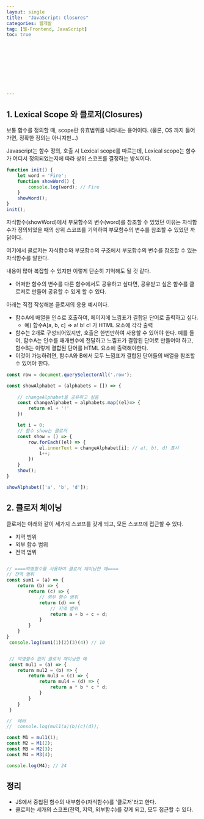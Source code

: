 ```yaml
---
layout: single
title:  "JavaScript: Closures"
categories: 웹개발
tag: [웹-Frontend, JavaScript]
toc: true 










---
```


## 1. Lexical Scope 와 클로저(Closures)

보통 함수를 정의할 때, scope란 유효범위를 나타내는 용어이다. (물론, OS 까지 들어가면, 정확한 정의는 아니지만...)

Javascript는 함수 정의, 호출 시 Lexical scope를 따르는데, Lexical scope는 함수가 어디서 정의되었는지에 따라 상위 스코프를 결정하는 방식이다.

```javascript
function init() {
    let word = 'Fire';
    function showWord() {
        console.log(word); // Fire
    }
    showWord();
}
init();
```

자식함수(showWord)에서 부모함수의 변수(word)를 참조할 수 있었던 이유는 자식함수가 정의되었을 때의 상위 스코프를 기억하여 부모함수의 변수를 참조할 수 있었던 까닭이다.

여기에서 클로저는 자식함수와 부모함수의 구조에서 부모함수의 변수를 참조할 수 있는 자식함수를 말한다.

내용이 많아 복잡할 수 있지만 이렇게 단순히 기억해도 될 것 같다.

- 어떠한 함수의 변수를 다른 함수에서도 공유하고 싶다면, 공유받고 싶은 함수를 클로저로 만들어 공유할 수 있게 할 수 있다.



아래는 직접 작성해본 클로저의 응용 예시이다.

- 함수A에 배열을 인수로 호출하여, 페이지에 느낌표가 결합된 단어로 출력하고 싶다.
  - 예) 함수A[a, b, c] => a! b! c! 가 HTML 요소에 각각 출력
-  함수는 2개로 구성되어있지만, 호출은 한번만하여 사용할 수 있어야 한다. 예를 들어, 함수A는 인수를 매개변수에 전달하고 느낌표가 결합된 단어로 만들어야 하고, 함수B는 이렇게 결합된 단어를 HTML 요소에 출력해야한다.
- 이것이 가능하려면, 함수A와 B에서 모두 느낌표가 결합된 단어들의 배열을 참조할 수 있어야 한다.

```javascript
const row = document.querySelectorAll('.row');

const showAlphabet = (alphabets = []) => {
    
    // changeAlphabet을 공유하고 싶음
    const changeAlphabet = alphabets.map((el)=> { 
        return el + '!'
    })

    let i = 0;
    // 함수 show는 클로저
    const show = () => {
        row.forEach((el) => {
            el.innerText = changeAlphabet[i]; // a!, b!, d! 표시
            i++;
        })
    }
    show();
}

showAlphabet(['a', 'b', 'd']);
```









## 2. 클로저 체이닝

클로저는 아래와 같이 세가지 스코프를 갖게 되고, 모든 스코프에 접근할 수 있다.

- 지역 범위
- 외부 함수 범위
- 전역 범뮈

```javascript

// ====익명함수를 사용하여 클로저 체이닝한 예====
// 전역 범위
const sum1 = (a) => {
    return (b) => {
        return (c) => {
        	// 외부 함수 범위
            return (d) => {
            	// 지역 범위
                return a + b + c + d;
            }
        }
    }
}
 console.log(sum1(1)(2)(3)(4)) // 10


 // 익명함수 없이 클로저 체이닝한 예
 const mul1 = (a) => {
    return mul2 = (b) => {
        return mul3 = (c) => {
            return mul4 = (d) => {
                return a * b * c * d;
            }
        }
    }
 }

//  에러
//  console.log(mul1(a)(b)(c)(d));

const M1 = mul1(1);
const M2 = M1(2);
const M3 = M2(3);
const M4 = M3(4);

console.log(M4); // 24

```







## 정리

- JS에서 중첩된 함수의 내부함수(자식함수)를 '클로저'라고 한다.
- 클로저는 세개의 스코프(전역, 지역, 외부함수)를 갖게 되고, 모두 접근할 수 있다.





